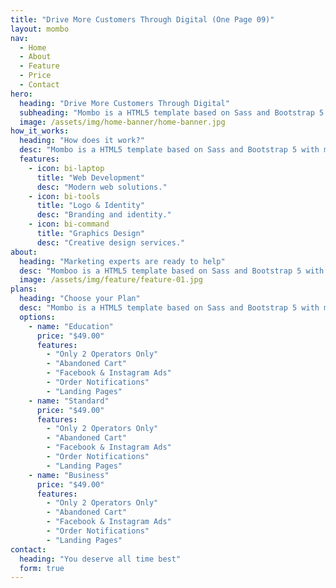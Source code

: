```yaml
---
title: "Drive More Customers Through Digital (One Page 09)"
layout: mombo
nav:
  - Home
  - About
  - Feature
  - Price
  - Contact
hero:
  heading: "Drive More Customers Through Digital"
  subheading: "Mombo is a HTML5 template based on Sass and Bootstrap 5 with modern and creative multipurpose design you can use it as a startups."
  image: /assets/img/home-banner/home-banner.jpg
how_it_works:
  heading: "How does it work?"
  desc: "Mombo is a HTML5 template based on Sass and Bootstrap 5 with modern and creative multipurpose design you can use it as a startups."
  features:
    - icon: bi-laptop
      title: "Web Development"
      desc: "Modern web solutions."
    - icon: bi-tools
      title: "Logo & Identity"
      desc: "Branding and identity."
    - icon: bi-command
      title: "Graphics Design"
      desc: "Creative design services."
about:
  heading: "Marketing experts are ready to help"
  desc: "Momboo is a HTML5 template based on Sass and Bootstrap 5 with modern and creative multipurpose design you can use it as a startups."
  image: /assets/img/feature/feature-01.jpg
plans:
  heading: "Choose your Plan"
  desc: "Mombo is a HTML5 template based on Sass and Bootstrap 5 with modern and creative multipurpose design you can use it as a startups."
  options:
    - name: "Education"
      price: "$49.00"
      features:
        - "Only 2 Operators Only"
        - "Abandoned Cart"
        - "Facebook & Instagram Ads"
        - "Order Notifications"
        - "Landing Pages"
    - name: "Standard"
      price: "$49.00"
      features:
        - "Only 2 Operators Only"
        - "Abandoned Cart"
        - "Facebook & Instagram Ads"
        - "Order Notifications"
        - "Landing Pages"
    - name: "Business"
      price: "$49.00"
      features:
        - "Only 2 Operators Only"
        - "Abandoned Cart"
        - "Facebook & Instagram Ads"
        - "Order Notifications"
        - "Landing Pages"
contact:
  heading: "You deserve all time best"
  form: true
---
```

